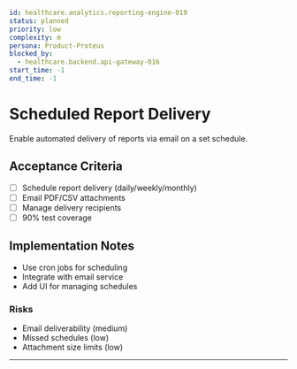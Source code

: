 ```yaml
id: healthcare.analytics.reporting-engine-019
status: planned
priority: low
complexity: m
persona: Product-Proteus
blocked_by:
  - healthcare.backend.api-gateway-016
start_time: -1
end_time: -1
```

# Scheduled Report Delivery

Enable automated delivery of reports via email on a set schedule.

## Acceptance Criteria

- [ ] Schedule report delivery (daily/weekly/monthly)
- [ ] Email PDF/CSV attachments
- [ ] Manage delivery recipients
- [ ] 90% test coverage

## Implementation Notes

- Use cron jobs for scheduling
- Integrate with email service
- Add UI for managing schedules

### Risks

- Email deliverability (medium)
- Missed schedules (low)
- Attachment size limits (low)

---
